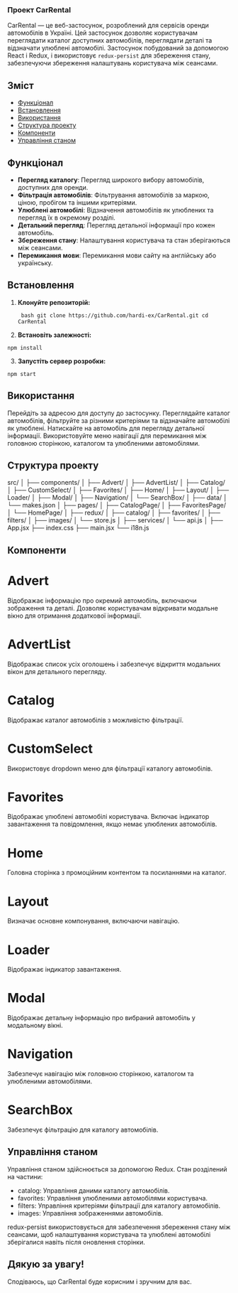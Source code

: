 ### Проект CarRental

CarRental — це веб-застосунок, розроблений для сервісів оренди автомобілів в Україні. Цей застосунок дозволяє користувачам переглядати каталог доступних автомобілів, переглядати деталі та відзначати улюблені автомобілі. Застосунок побудований за допомогою React і Redux, і використовує `redux-persist` для збереження стану, забезпечуючи збереження налаштувань користувача між сеансами.

## Зміст

- [Функціонал](#функціонал)
- [Встановлення](#встановлення)
- [Використання](#використання)
- [Структура проекту](#структура-проекту)
- [Компоненти](#компоненти)
- [Управління станом](#управління-станом)

## Функціонал

- **Перегляд каталогу**: Перегляд широкого вибору автомобілів, доступних для оренди.
- **Фільтрація автомобілів**: Фільтрування автомобілів за маркою, ціною, пробігом та іншими критеріями.
- **Улюблені автомобілі**: Відзначення автомобілів як улюблених та перегляд їх в окремому розділі.
- **Детальний перегляд**: Перегляд детальної інформації про кожен автомобіль.
- **Збереження стану**: Налаштування користувача та стан зберігаються між сеансами.
- **Перемикання мови**: Перемикання мови сайту на англійську або українську.

## Встановлення

1. **Клонуйте репозиторій:**

   ` bash git clone https://github.com/hardi-ex/CarRental.git cd CarRental`

2. **Встановіть залежності:**

`npm install`

3. **Запустіть сервер розробки:**

`npm start`

## Використання

Перейдіть за адресою для доступу до застосунку.
Переглядайте каталог автомобілів, фільтруйте за різними критеріями та відзначайте автомобілі як улюблені.
Натискайте на автомобіль для перегляду детальної інформації.
Використовуйте меню навігації для перемикання між головною сторінкою, каталогом та улюбленими автомобілями.

## Структура проекту

src/
│
├── components/
│ ├── Advert/
│ ├── AdvertList/
│ ├── Catalog/
│ ├── CustomSelect/
│ ├── Favorites/
│ ├── Home/
│ ├── Layout/
│ ├── Loader/
│ ├── Modal/
│ ├── Navigation/
│ └── SearchBox/
│
├── data/
│ └── makes.json
│
├── pages/
│ ├── CatalogPage/
│ ├── FavoritesPage/
│ └── HomePage/
│
├── redux/
│ ├── catalog/
│ ├── favorites/
│ ├── filters/
│ ├── images/
│ └── store.js
│
├── services/
│ └── api.js
│
├── App.jsx
├── index.css
├── main.jsx
└── i18n.js

## Компоненти

# Advert

Відображає інформацію про окремий автомобіль, включаючи зображення та деталі. Дозволяє користувачам відкривати модальне вікно для отримання додаткової інформації.

# AdvertList

Відображає список усіх оголошень і забезпечує відкриття модальних вікон для детального перегляду.

# Catalog

Відображає каталог автомобілів з можливістю фільтрації.

# CustomSelect

Використовує dropdown меню для фільтрації каталогу автомобілів.

# Favorites

Відображає улюблені автомобілі користувача. Включає індикатор завантаження та повідомлення, якщо немає улюблених автомобілів.

# Home

Головна сторінка з промоційним контентом та посиланнями на каталог.

# Layout

Визначає основне компонування, включаючи навігацію.

# Loader

Відображає індикатор завантаження.

# Modal

Відображає детальну інформацію про вибраний автомобіль у модальному вікні.

# Navigation

Забезпечує навігацію між головною сторінкою, каталогом та улюбленими автомобілями.

# SearchBox

Забезпечує фільтрацію для каталогу автомобілів.

## Управління станом

Управління станом здійснюється за допомогою Redux. Стан розділений на частини:

- catalog: Управління даними каталогу автомобілів.
- favorites: Управління улюбленими автомобілями користувача.
- filters: Управління критеріями фільтрації для каталогу автомобілів.
- images: Управління зображеннями автомобілів.

redux-persist використовується для забезпечення збереження стану між сеансами, щоб налаштування користувача та улюблені автомобілі зберігалися навіть після оновлення сторінки.

## Дякую за увагу!

Сподіваюсь, що CarRental буде корисним і зручним для вас.
